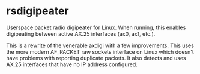 # rsdigipeater
Userspace packet radio digipeater for Linux. When running, this enables digipeating between active AX.25 interfaces (ax0, ax1, etc.). 

This is a rewrite of the venerable axdigi with a few improvements. This uses the more modern AF_PACKET raw sockets interface on Linux which doesn't have problems with reporting duplicate packets. It also detects and uses AX.25 interfaces that have no IP address configured.
